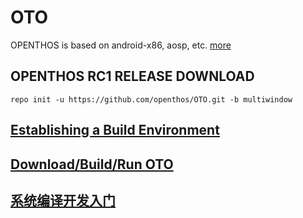 # OTO
OPENTHOS is based on android-x86, aosp, etc. [more](https://www.openthos.org)

## OPENTHOS RC1 RELEASE DOWNLOAD
```
repo init -u https://github.com/openthos/OTO.git -b multiwindow
```
## [Establishing a Build Environment](http://source.android.com/source/initializing.html)

## [Download/Build/Run OTO](https://github.com/openthos/openthos/wiki/Download_Build_Run_OTO)

## [系统编译开发入门](https://github.com/openthos/openthos/blob/master/doc/系统编译开发入门.md)
